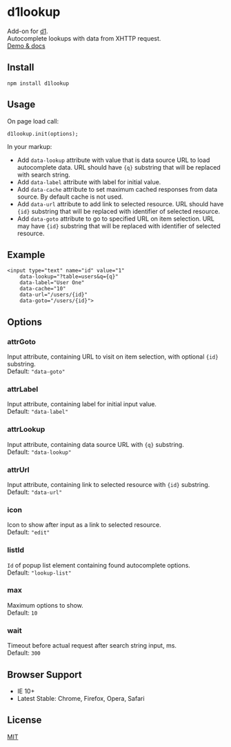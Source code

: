 # d1lookup

Add-on for [d1](https://github.com/vvvkor/d1).  
Autocomplete lookups with data from XHTTP request.  
[Demo & docs](https://vvvkor.github.io/d1#lookup)

## Install

```
npm install d1lookup
```

## Usage

On page load call:
```
d1lookup.init(options);
```

In your markup:
* Add ``data-lookup`` attribute with value that is data source URL to load autocomplete data. URL should have ``{q}`` substring that will be replaced with search string.
* Add ``data-label`` attribute with label for initial value.
* Add ``data-cache`` attribute to set maximum cached responses from data source. By default cache is not used.
* Add ``data-url`` attribute to add link to selected resource. URL should have ``{id}`` substring that will be replaced with identifier of selected resource.
* Add ``data-goto`` attribute to go to specified URL on item selection. URL may have ``{id}`` substring that will be replaced with identifier of selected resource.

## Example

```
<input type="text" name="id" value="1"
	data-lookup="?table=users&q={q}"
	data-label="User One"
	data-cache="10"
	data-url="/users/{id}"
	data-goto="/users/{id}">
```

## Options

### attrGoto

Input attribute, containing URL to visit on item selection, with optional ``{id}`` substring.  
Default: ``"data-goto"``

### attrLabel

Input attribute, containing label for initial input value.  
Default: ``"data-label"``

### attrLookup

Input attribute, containing data source URL with ``{q}`` substring.  
Default: ``"data-lookup"``

### attrUrl

Input attribute, containing link to selected resource with ``{id}`` substring.  
Default: ``"data-url"``

### icon

Icon to show after input as a link to selected resource.  
Default: ``"edit"``

### listId

``Id`` of popup list element containing found autocomplete options.  
Default: ``"lookup-list"``

### max

Maximum options to show.  
Default: ``10``

### wait

Timeout before actual request after search string input, ms.  
Default: ``300``

## Browser Support

* IE 10+
* Latest Stable: Chrome, Firefox, Opera, Safari

## License

[MIT](./LICENSE)

